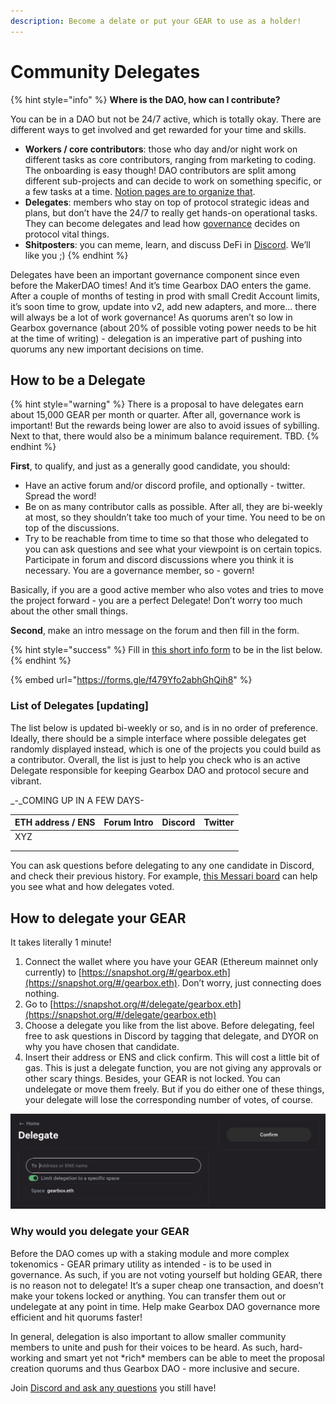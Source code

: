 ```yaml
---
description: Become a delate or put your GEAR to use as a holder!
---
```


# Community Delegates

{% hint style="info" %}
**Where is the DAO, how can I contribute?**

You can be in a DAO but not be 24/7 active, which is totally okay. There are different ways to get involved and get rewarded for your time and skills.&#x20;

* **Workers / core contributors**: those who day and/or night work on different tasks as core contributors, ranging from marketing to coding. The onboarding is easy though! DAO contributors are split among different sub-projects and can decide to work on something specific, or a few tasks at a time. [Notion pages are to organize that](https://gearboxprotocol.notion.site/Gearbox-DAO-23966f122ae4421492819242b30a0e7a).&#x20;
* **Delegates**: members who stay on top of protocol strategic ideas and plans, but don’t have the 24/7 to really get hands-on operational tasks. They can become delegates and lead how [governance](setup/) decides on protocol vital things.&#x20;
* **Shitposters**: you can meme, learn, and discuss DeFi in [Discord](https://discord.com/invite/gearbox). We’ll like you ;)
{% endhint %}

Delegates have been an important governance component since even before the MakerDAO times! And it’s time Gearbox DAO enters the game. After a couple of months of testing in prod with small Credit Account limits, it’s soon time to grow, update into v2, add new adapters, and more… there will always be a lot of work governance! As quorums aren’t so low in Gearbox governance (about 20% of possible voting power needs to be hit at the time of writing) - delegation is an imperative part of pushing into quorums any new important decisions on time.

## How to be a Delegate

{% hint style="warning" %}
There is a proposal to have delegates earn about 15,000 GEAR per month or quarter. After all, governance work is important! But the rewards being lower are also to avoid issues of sybilling. Next to that, there would also be a minimum balance requirement. TBD.
{% endhint %}

**First**, to qualify, and just as a generally good candidate, you should:

* Have an active forum and/or discord profile, and optionally - twitter. Spread the word!&#x20;
* Be on as many contributor calls as possible. After all, they are bi-weekly at most, so they shouldn’t take too much of your time. You need to be on top of the discussions.
* Try to be reachable from time to time so that those who delegated to you can ask questions and see what your viewpoint is on certain topics. Participate in forum and discord discussions where you think it is necessary. You are a governance member, so - govern!

Basically, if you are a good active member who also votes and tries to move the project forward - you are a perfect Delegate! Don’t worry too much about the other small things.

**Second**, make an intro message on the forum and then fill in the form.

{% hint style="success" %}
Fill in [this short info form](https://forms.gle/zRiXZXivdKDvFz3C9) to be in the list below.
{% endhint %}

{% embed url="https://forms.gle/f479Yfo2abhGhQih8" %}

### List of Delegates \[updating]

The list below is updated bi-weekly or so, and is in no order of preference. Ideally, there should be a simple interface where possible delegates get randomly displayed instead, which is one of the projects you could build as a contributor. Overall, the list is just to help you check who is an active Delegate responsible for keeping Gearbox DAO and protocol secure and vibrant.

_-_COMING UP IN A FEW DAYS-

| ETH address / ENS | Forum Intro | Discord | Twitter |
| ----------------- | ----------- | ------- | ------- |
| XYZ               |             |         |         |
|                   |             |         |         |
|                   |             |         |         |

You can ask questions before delegating to any one candidate in Discord, and check their previous history. For example, [this Messari board](https://messari.io/asset/gearbox) can help you see what and how delegates voted.

## How to delegate your GEAR

It takes literally 1 minute!

1. Connect the wallet where you have your GEAR (Ethereum mainnet only currently) to [https://snapshot.org/#/gearbox.eth](https://snapshot.org/#/gearbox.eth). Don’t worry, just connecting does nothing.&#x20;
2. Go to [https://snapshot.org/#/delegate/gearbox.eth](https://snapshot.org/#/delegate/gearbox.eth)
3. Choose a delegate you like from the list above. Before delegating, feel free to ask questions in Discord by tagging that delegate, and DYOR on why you have chosen that candidate.&#x20;
4. Insert their address or ENS and click confirm. This will cost a little bit of gas. This is just a delegate function, you are not giving any approvals or other scary things. Besides, your GEAR is not locked. You can undelegate or move them freely. But if you do either one of these things, your delegate will lose the corresponding number of votes, of course.

![](<../.gitbook/assets/Screenshot 2022-03-24 at 12.40.09.png>)

### Why would you delegate your GEAR

Before the DAO comes up with a staking module and more complex tokenomics - GEAR primary utility as intended - is to be used in governance. As such, if you are not voting yourself but holding GEAR, there is no reason not to delegate! It’s a super cheap one transaction, and doesn’t make your tokens locked or anything. You can transfer them out or undelegate at any point in time. Help make Gearbox DAO governance more efficient and hit quorums faster!

In general, delegation is also important to allow smaller community members to unite and push for their voices to be heard. As such, hard-working and smart yet not \*rich\* members can be able to meet the proposal creation quorums and thus Gearbox DAO - more inclusive and secure.

Join [Discord and ask any questions](https://discord.com/invite/gearbox) you still have!
